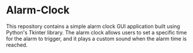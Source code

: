 # Alarm-Clock
This repository contains a simple alarm clock GUI application built using Python's Tkinter library. The alarm clock allows users to set a specific time for the alarm to trigger, and it plays a custom sound when the alarm time is reached.
